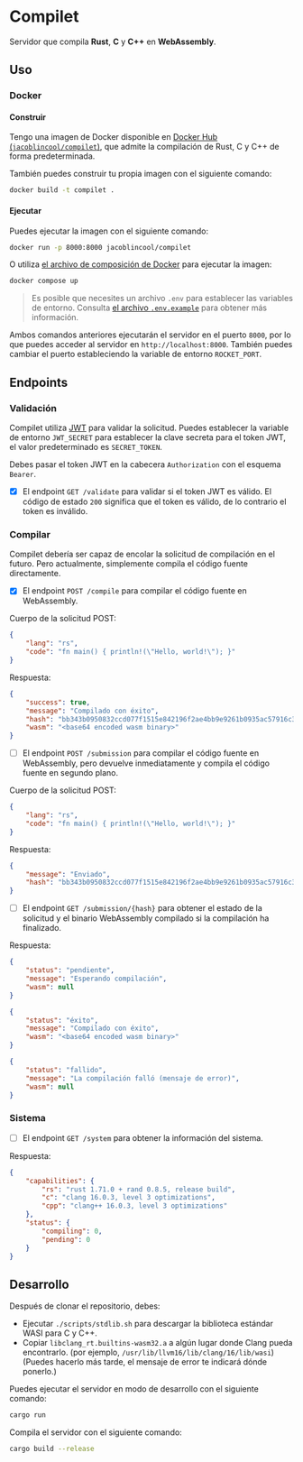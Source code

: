 # Compilet

Servidor que compila **Rust**, **C** y **C++** en **WebAssembly**.

## Uso

### Docker

#### Construir

Tengo una imagen de Docker disponible en [Docker Hub (`jacoblincool/compilet`)](https://hub.docker.com/r/jacoblincool/compilet), que admite la compilación de Rust, C y C++ de forma predeterminada.

También puedes construir tu propia imagen con el siguiente comando:

```bash
docker build -t compilet .
```

#### Ejecutar

Puedes ejecutar la imagen con el siguiente comando:

```bash
docker run -p 8000:8000 jacoblincool/compilet
```

O utiliza [el archivo de composición de Docker](./docker-compose.yml) para ejecutar la imagen:

```bash
docker compose up
```

> Es posible que necesites un archivo `.env` para establecer las variables de entorno. Consulta [el archivo `.env.example`](./.env.example) para obtener más información.

Ambos comandos anteriores ejecutarán el servidor en el puerto `8000`, por lo que puedes acceder al servidor en `http://localhost:8000`. También puedes cambiar el puerto estableciendo la variable de entorno `ROCKET_PORT`.

## Endpoints

### Validación

Compilet utiliza [JWT](https://jwt.io/) para validar la solicitud. Puedes establecer la variable de entorno `JWT_SECRET` para establecer la clave secreta para el token JWT, el valor predeterminado es `SECRET_TOKEN`.

Debes pasar el token JWT en la cabecera `Authorization` con el esquema `Bearer`.

- [x] El endpoint `GET /validate` para validar si el token JWT es válido. El código de estado `200` significa que el token es válido, de lo contrario el token es inválido.

### Compilar

Compilet debería ser capaz de encolar la solicitud de compilación en el futuro. Pero actualmente, simplemente compila el código fuente directamente.

- [x] El endpoint `POST /compile` para compilar el código fuente en WebAssembly.

Cuerpo de la solicitud POST:

```json
{
    "lang": "rs",
    "code": "fn main() { println!(\"Hello, world!\"); }"
}
```

Respuesta:

```json
{
    "success": true,
    "message": "Compilado con éxito",
    "hash": "bb343b0950832ccd077f1515e842196f2ae4bb9e9261b0935ac57916c3cf305d",
    "wasm": "<base64 encoded wasm binary>"
}
```

- [ ] El endpoint `POST /submission` para compilar el código fuente en WebAssembly, pero devuelve inmediatamente y compila el código fuente en segundo plano.

Cuerpo de la solicitud POST:

```json
{
    "lang": "rs",
    "code": "fn main() { println!(\"Hello, world!\"); }"
}
```

Respuesta:

```json
{
    "message": "Enviado",
    "hash": "bb343b0950832ccd077f1515e842196f2ae4bb9e9261b0935ac57916c3cf305d"
}
```

- [ ] El endpoint `GET /submission/{hash}` para obtener el estado de la solicitud y el binario WebAssembly compilado si la compilación ha finalizado.

Respuesta:

```json
{
    "status": "pendiente",
    "message": "Esperando compilación",
    "wasm": null
}
```

```json
{
    "status": "éxito",
    "message": "Compilado con éxito",
    "wasm": "<base64 encoded wasm binary>"
}
```

```json
{
    "status": "fallido",
    "message": "La compilación falló (mensaje de error)",
    "wasm": null
}
```

### Sistema

- [ ] El endpoint `GET /system` para obtener la información del sistema.

Respuesta:

```json
{
    "capabilities": {
        "rs": "rust 1.71.0 + rand 0.8.5, release build",
        "c": "clang 16.0.3, level 3 optimizations",
        "cpp": "clang++ 16.0.3, level 3 optimizations"
    },
    "status": {
        "compiling": 0,
        "pending": 0
    }
}
```

## Desarrollo

Después de clonar el repositorio, debes:

- Ejecutar `./scripts/stdlib.sh` para descargar la biblioteca estándar WASI para C y C++.
- Copiar `libclang_rt.builtins-wasm32.a` a algún lugar donde Clang pueda encontrarlo. (por ejemplo, `/usr/lib/llvm16/lib/clang/16/lib/wasi`) (Puedes hacerlo más tarde, el mensaje de error te indicará dónde ponerlo.)

Puedes ejecutar el servidor en modo de desarrollo con el siguiente comando:

```bash
cargo run
```

Compila el servidor con el siguiente comando:

```bash
cargo build --release
```
